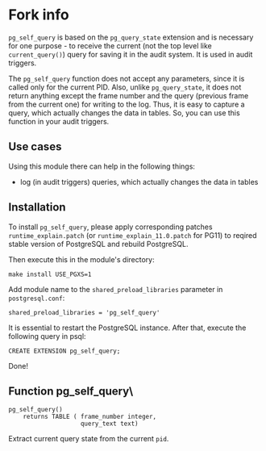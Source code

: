 # Fork info
`pg_self_query` is based on the `pg_query_state` extension and is necessary for one purpose - to receive the current (not the top level like `current_query()`) query for saving it in the audit system. It is used in audit triggers.

The `pg_self_query` function does not accept any parameters, since it is called only for the current PID. 
Also, unlike `pg_query_state`, it does not return anything except the frame number and the query (previous frame from the current one) for writing to the log. 
Thus, it is easy to capture a query, which actually changes the data in tables.
So, you can use this function in your audit triggers.

## Use cases
Using this module there can help in the following things:
 - log (in audit triggers) queries, which actually changes the data in tables

## Installation
To install `pg_self_query`, please apply corresponding patches `runtime_explain.patch` (or `runtime_explain_11.0.patch` for PG11) to reqired stable version of PostgreSQL and rebuild PostgreSQL.


Then execute this in the module's directory:
```
make install USE_PGXS=1
```
Add module name to the `shared_preload_libraries` parameter in `postgresql.conf`:
```
shared_preload_libraries = 'pg_self_query'
```
It is essential to restart the PostgreSQL instance. After that, execute the following query in psql:
```
CREATE EXTENSION pg_self_query;
```
Done!

## Function pg\_self\_query\
```plpgsql
pg_self_query()
	returns TABLE ( frame_number integer,
	                query_text text)
```
Extract current query state from the current `pid`.